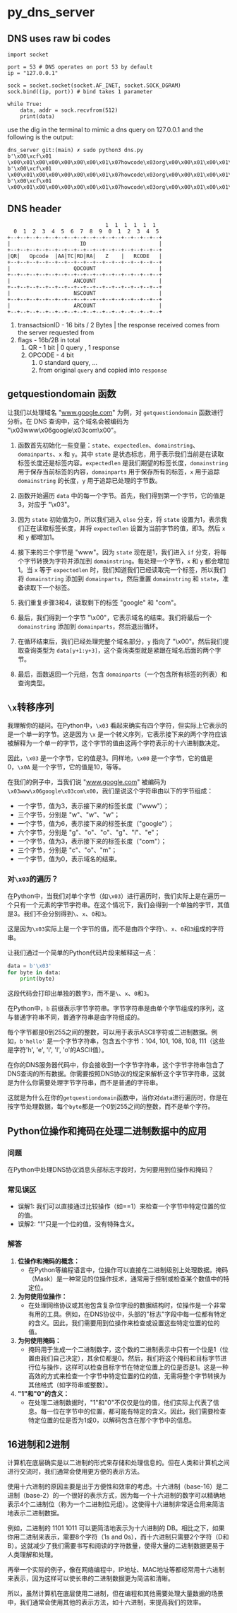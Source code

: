 # py_dns_server

## DNS uses raw bi codes 

```python3
import socket

port = 53 # DNS operates on port 53 by default 
ip = "127.0.0.1" 

sock = socket.socket(socket.AF_INET, socket.SOCK_DGRAM)
sock.bind((ip, port)) # bind takes 1 parameter 

while True:
    data, addr = sock.recvfrom(512)
    print(data)

```

use the dig in the terminal to mimic a dns query on 127.0.0.1 and the following is the output:
```
dns_server git:(main) ✗ sudo python3 dns.py
b'\x00\xcf\x01 \x00\x01\x00\x00\x00\x00\x00\x01\x07howcode\x03org\x00\x00\x01\x00\x01\x00\x00)\x10\x00\x00\x00\x00\x00\x00\x00'
b'\x00\xcf\x01 \x00\x01\x00\x00\x00\x00\x00\x01\x07howcode\x03org\x00\x00\x01\x00\x01\x00\x00)\x10\x00\x00\x00\x00\x00\x00\x00'
b'\x00\xcf\x01 \x00\x01\x00\x00\x00\x00\x00\x01\x07howcode\x03org\x00\x00\x01\x00\x01\x00\x00)\x10\x00\x00\x00\x00\x00\x00\x00'
```

## DNS header 

                                   1  1  1  1  1  1
      0  1  2  3  4  5  6  7  8  9  0  1  2  3  4  5
    +--+--+--+--+--+--+--+--+--+--+--+--+--+--+--+--+
    |                      ID                       |
    +--+--+--+--+--+--+--+--+--+--+--+--+--+--+--+--+
    |QR|   Opcode  |AA|TC|RD|RA|   Z    |   RCODE   |
    +--+--+--+--+--+--+--+--+--+--+--+--+--+--+--+--+
    |                    QDCOUNT                    |
    +--+--+--+--+--+--+--+--+--+--+--+--+--+--+--+--+
    |                    ANCOUNT                    |
    +--+--+--+--+--+--+--+--+--+--+--+--+--+--+--+--+
    |                    NSCOUNT                    |
    +--+--+--+--+--+--+--+--+--+--+--+--+--+--+--+--+
    |                    ARCOUNT                    |
    +--+--+--+--+--+--+--+--+--+--+--+--+--+--+--+--+

1. transactsionID - 16 bits / 2 Bytes | the response received comes from the server requested from
1. flags - 16b/2B in total
    1. QR - 1 bit | 0 query , 1 response 
    1. OPCODE - 4 bit 
        1. 0 standard query, ...
        1. from original `query` and copied into `response` 

## getquestiondomain 函数
让我们以处理域名 "www.google.com" 为例，对 `getquestiondomain` 函数进行分析。在 DNS 查询中，这个域名会被编码为 "\x03www\x06google\x03com\x00"。

1. 函数首先初始化一些变量：`state`、`expectedlen`、`domainstring`、`domainparts`、`x` 和 `y`。其中 `state` 是状态标志，用于表示我们当前是在读取标签长度还是标签内容。`expectedlen` 是我们期望的标签长度，`domainstring` 用于保存当前标签的内容，`domainparts` 用于保存所有的标签，`x` 用于追踪 `domainstring` 的长度，`y` 用于追踪已处理的字节数。

2. 函数开始遍历 `data` 中的每一个字节。首先，我们得到第一个字节，它的值是3，对应于 "\x03"。

3. 因为 `state` 初始值为0，所以我们进入 `else` 分支，将 `state` 设置为1，表示我们正在读取标签长度，并将 `expectedlen` 设置为当前字节的值，即3。然后 `x` 和 `y` 都增加1。

4. 接下来的三个字节是 "www"。因为 `state` 现在是1，我们进入 `if` 分支，将每个字节转换为字符并添加到 `domainstring`。每处理一个字节，`x` 和 `y` 都会增加1。当 `x` 等于 `expectedlen` 时，我们知道我们已经读取完一个标签，所以我们将 `domainstring` 添加到 `domainparts`，然后重置 `domainstring` 和 `state`，准备读取下一个标签。

5. 我们重复步骤3和4，读取剩下的标签 "google" 和 "com"。

6. 最后，我们得到一个字节 "\x00"，它表示域名的结束。我们将最后一个 `domainstring` 添加到 `domainparts`，然后退出循环。

7. 在循环结束后，我们已经处理完整个域名部分，`y` 指向了 "\x00"。然后我们提取查询类型为 `data[y+1:y+3]`，这个查询类型就是紧跟在域名后面的两个字节。

8. 最后，函数返回一个元组，包含 `domainparts`（一个包含所有标签的列表）和查询类型。

## `\x`转移序列
我理解你的疑问。在Python中，`\x03` 看起来确实有四个字符，但实际上它表示的是一个单一的字节。这是因为 `\x` 是一个转义序列，它表示接下来的两个字符应该被解释为一个单一的字节，这个字节的值由这两个字符表示的十六进制数决定。 

因此，`\x03` 是一个字节，它的值是3。同样地，`\x00` 是一个字节，它的值是0，`\x0A` 是一个字节，它的值是10，等等。

在我们的例子中，当我们说 "www.google.com" 被编码为 `\x03www\x06google\x03com\x00`，我们是说这个字符串由以下的字节组成：

- 一个字节，值为3，表示接下来的标签长度（"www"）；
- 三个字节，分别是 "w"、"w"、"w"；
- 一个字节，值为6，表示接下来的标签长度（"google"）；
- 六个字节，分别是 "g"、"o"、"o"、"g"、"l"、"e"；
- 一个字节，值为3，表示接下来的标签长度（"com"）；
- 三个字节，分别是 "c"、"o"、"m"；
- 一个字节，值为0，表示域名的结束。

### 对`\x03`的遍历？
在Python中，当我们对单个字节（如`\x03`）进行遍历时，我们实际上是在遍历一个只有一个元素的字节字符串。在这个情况下，我们会得到一个单独的字节，其值是3。我们不会分别得到`\`、`x`、`0`和`3`。

这是因为`\x03`实际上是一个字节的值，而不是由四个字符`\`、`x`、`0`和`3`组成的字符串。

让我们通过一个简单的Python代码片段来解释这一点：

```python
data = b'\x03'
for byte in data:
    print(byte)
```

这段代码会打印出单独的数字`3`，而不是`\`、`x`、`0`和`3`。

在Python中，`b` 前缀表示字节字符串。字节字符串是由单个字节组成的序列，这与普通字符串不同，普通字符串是由字符组成的。

每个字节都是0到255之间的整数，可以用于表示ASCII字符或二进制数据。例如，`b'hello'` 是一个字节字符串，包含五个字节：104, 101, 108, 108, 111（这些是字符'h', 'e', 'l', 'l', 'o'的ASCII值）。

在你的DNS服务器代码中，你会接收到一个字节字符串，这个字节字符串包含了DNS查询的所有数据。你需要按照DNS协议的规定来解析这个字节字符串，这就是为什么你需要处理字节字符串，而不是普通的字符串。

这就是为什么在你的`getquestiondomain`函数中，当你对`data`进行遍历时，你是在按字节处理数据，每个`byte`都是一个0到255之间的整数，而不是单个字符。

## Python位操作和掩码在处理二进制数据中的应用

### 问题
在Python中处理DNS协议消息头部标志字段时，为何要用到位操作和掩码？

### 常见误区
* 误解1: 我们可以直接通过比较操作（如==1）来检查一个字节中特定位置的位的值。
* 误解2: “1”只是一个位的值，没有特殊含义。

### 解答
1. **位操作和掩码的概念：**
   * 在Python等编程语言中，位操作可以直接在二进制级别上处理数据。掩码（Mask）是一种常见的位操作技术，通常用于控制或检查某个数值中的特定位。
2. **为何使用位操作：**
   * 在处理网络协议或其他包含复杂位字段的数据结构时，位操作是一个非常有用的工具。例如，在DNS协议中，头部的"标志"字段中每一位都有特定的含义。因此，我们需要用到位操作来检查或设置这些特定位置的位的值。
3. **为何使用掩码：**
   * 掩码用于生成一个二进制数字，这个数的二进制表示中只有一个位是1（位置由我们自己决定），其余位都是0。然后，我们将这个掩码和目标字节进行位与操作，这样可以检查目标字节在特定位置上的位是否是1。这是一种高效的方式来检查一个字节中特定位置的位的值，无需将整个字节转换为其他格式（如字符串或整数）。
4. **"1"和"0"的含义：**
   * 在处理二进制数据时，"1"和"0"不仅仅是位的值，他们实际上代表了信息。每一位在字节中的位置，都可能有特定的含义。因此，我们需要检查特定位置的位是否为1或0，以解码包含在那个字节中的信息。

## 16进制和2进制
计算机在底层确实是以二进制的形式来存储和处理信息的。但在人类和计算机之间进行交流时，我们通常会使用更方便的表示方法。

使用十六进制的原因主要是出于方便性和效率的考虑。十六进制（base-16）是二进制（base-2）的一个很好的表示方式，因为每一个十六进制的数字可以精确地表示4个二进制位（称为一个二进制位元组）。这使得十六进制非常适合用来简洁地表示二进制数据。

例如，二进制的 1101 1011 可以更简洁地表示为十六进制的 DB。相比之下，如果你用二进制来表示，需要8个字符（1s and 0s），而十六进制只需要2个字符（D和B）。这就减少了我们需要书写和阅读的字符数量，使得大量的二进制数据更易于人类理解和处理。

再举一个实际的例子，像在网络编程中，IP地址、MAC地址等都经常用十六进制来表示，因为这样可以使长串的二进制数据更为简洁和清晰。

所以，虽然计算机在底层使用二进制，但在编程和其他需要处理大量数据的场景中，我们通常会使用其他的表示方法，如十六进制，来提高我们的效率。